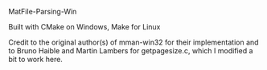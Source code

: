 MatFile-Parsing-Win

Built with CMake on Windows, Make for Linux

Credit to the original author(s) of mman-win32 for their implementation and to Bruno Haible and Martin Lambers for getpagesize.c, which I modified a bit to work here.
